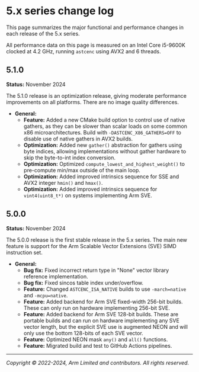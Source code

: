 # 5.x series change log

This page summarizes the major functional and performance changes in each
release of the 5.x series.

All performance data on this page is measured on an Intel Core i5-9600K
clocked at 4.2 GHz, running `astcenc` using AVX2 and 6 threads.


<!-- ---------------------------------------------------------------------- -->
## 5.1.0

**Status:** November 2024

The 5.1.0 release is an optimization release, giving moderate performance
improvements on all platforms. There are no image quality differences.

* **General:**
  * **Feature:** Added a new CMake build option to control use of native
    gathers, as they can be slower than scalar loads on some common x86
    microarchitectures. Build with `-DASTCENC_X86_GATHERS=OFF` to disable use
    of native gathers in AVX2 builds.
  * **Optimization:** Added new `gather()` abstraction for gathers using byte
    indices, allowing implementations without gather hardware to skip the
    byte-to-int index conversion.
  * **Optimization:** Optimized `compute_lowest_and_highest_weight()` to
    pre-compute min/max outside of the main loop.
  * **Optimization:** Added improved intrinsics sequence for SSE and AVX2
    integer `hmin()` and `hmax()`.
  * **Optimization:** Added improved intrinsics sequence for `vint4(uint8_t*)`
    on systems implementing Arm SVE.

<!-- ---------------------------------------------------------------------- -->
## 5.0.0

**Status:** November 2024

The 5.0.0 release is the first stable release in the 5.x series. The main new
feature is support for the Arm Scalable Vector Extensions (SVE) SIMD instruction
set.

* **General:**
  * **Bug fix:** Fixed incorrect return type in "None" vector library
    reference implementation.
  * **Bug fix:** Fixed sincos table index under/overflow.
  * **Feature:** Changed `ASTCENC_ISA_NATIVE` builds to use `-march=native` and
    `-mcpu=native`.
  * **Feature:** Added backend for Arm SVE fixed-width 256-bit builds. These
    can only run on hardware implementing 256-bit SVE.
  * **Feature:** Added backend for Arm SVE 128-bit builds. These are portable
    builds and can run on hardware implementing any SVE vector length, but the
    explicit SVE use is augmented NEON and will only use the bottom 128-bits of
    each SVE vector.
  * **Feature:** Optimized NEON mask `any()` and `all()` functions.
  * **Feature:** Migrated build and test to GitHub Actions pipelines.

- - -

_Copyright © 2022-2024, Arm Limited and contributors. All rights reserved._
